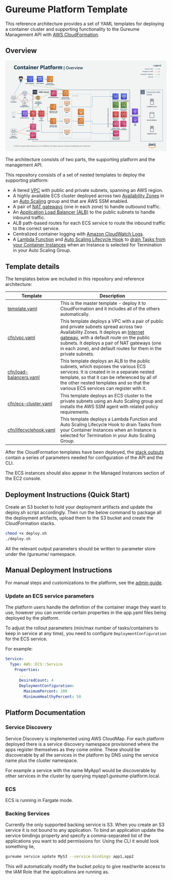 # Gureume Platform Template

This reference architecture provides a set of YAML templates for deploying a container cluster and supporting functionality to the Gureume Management API with [AWS CloudFormation](https://aws.amazon.com/cloudformation/).

## Overview

![architecture-overview](images/architecture-overview.png)

The architecture consists of two parts, the supporting platform and the management API.

This repository consists of a set of nested templates to deploy the supporting platform:

- A tiered [VPC](http://docs.aws.amazon.com/AmazonVPC/latest/UserGuide/VPC_Introduction.html) with public and private subnets, spanning an AWS region.
- A highly available ECS cluster deployed across two [Availability Zones](http://docs.aws.amazon.com/AWSEC2/latest/UserGuide/using-regions-availability-zones.html) in an [Auto Scaling](https://aws.amazon.com/autoscaling/) group and that are AWS SSM enabled.
- A pair of [NAT gateways](http://docs.aws.amazon.com/AmazonVPC/latest/UserGuide/vpc-nat-gateway.html) (one in each zone) to handle outbound traffic.
- An [Application Load Balancer (ALB)](https://aws.amazon.com/elasticloadbalancing/applicationloadbalancer/) to the public subnets to handle inbound traffic.
- ALB path-based routes for each ECS service to route the inbound traffic to the correct service.
- Centralized container logging with [Amazon CloudWatch Logs](http://docs.aws.amazon.com/AmazonCloudWatch/latest/logs/WhatIsCloudWatchLogs.html).
- A [Lambda Function](https://docs.aws.amazon.com/lambda/latest/dg/welcome.html) and [Auto Scaling Lifecycle Hook](https://docs.aws.amazon.com/autoscaling/ec2/userguide/lifecycle-hooks.html) to [drain Tasks from your Container Instances](https://docs.aws.amazon.com/AmazonECS/latest/developerguide/container-instance-draining.html) when an Instance is selected for Termination in your Auto Scaling Group.

## Template details

The templates below are included in this repository and reference architecture:

| Template | Description |
| --- | --- |
| [template.yaml](template.yaml) | This is the master template - deploy it to CloudFormation and it includes all of the others automatically. |
| [cfn/vpc.yaml](infrastructure/vpc.yaml) | This template deploys a VPC with a pair of public and private subnets spread across two Availability Zones. It deploys an [Internet gateway](http://docs.aws.amazon.com/AmazonVPC/latest/UserGuide/VPC_Internet_Gateway.html), with a default route on the public subnets. It deploys a pair of NAT gateways (one in each zone), and default routes for them in the private subnets. |
| [cfn/load-balancers.yaml](infrastructure/load-balancers.yaml) | This template deploys an ALB to the public subnets, which exposes the various ECS services. It is created in in a separate nested template, so that it can be referenced by all of the other nested templates and so that the various ECS services can register with it. |
| [cfn/ecs-cluster.yaml](infrastructure/ecs-cluster.yaml) | This template deploys an ECS cluster to the private subnets using an Auto Scaling group and installs the AWS SSM agent with related policy requirements. |
| [cfn/lifecyclehook.yaml](infrastructure/lifecyclehook.yaml) | This template deploys a Lambda Function and Auto Scaling Lifecycle Hook to drain Tasks from your Container Instances when an Instance is selected for Termination in your Auto Scaling Group.

After the CloudFormation templates have been deployed, the [stack outputs](http://docs.aws.amazon.com/AWSCloudFormation/latest/UserGuide/outputs-section-structure.html) contain a series of parameters needed for configuration of the API and the CLI.

The ECS instances should also appear in the Managed Instances section of the EC2 console.

## Deployment Instructions (Quick Start)

Create an S3 bucket to hold your deployment artifacts and update the deploy.sh script accordingly.
Then run the below command to package all the deployment artifacts, upload them to the S3 bucket and create the CloudFormation stacks.

```sh
chmod +x deploy.sh
./deploy.sh
```

All the relevant output parameters should be written to parameter store under the /gureume/ namespace.

## Manual Deployment Instructions

For manual steps and customizations to the platform, see the [admin guide](docs/admin-guide.md).

### Update an ECS service parameters

The platform users handle the definition of the container image they want to use, however you can override certain properties in the app.yaml files being deployed by the platform.

To adjust the rollout parameters (min/max number of tasks/containers to keep in service at any time), you need to configure `DeploymentConfiguration` for the ECS service.

For example:

```YAML
Service:
  Type: AWS::ECS::Service
    Properties:
      ...
      DesiredCount: 4
      DeploymentConfiguration:
        MaximumPercent: 200
        MinimumHealthyPercent: 50
```

## Platform Documentation

### Service Discovery

Service Discovery is implemented using AWS CloudMap. For each platform deployed there is a service discovery namespace provisioned where the apps register themselves as they come online. These should be discoverable by all the services in the platform by DNS using the service name plus the cluster namespace.

For example a service with the name MyApp1 would be discoverable by other services in the cluster by querying myapp1.gureume-platform.local.

### ECS

ECS is running in Fargate mode.

### Backing Services

Currently the only supported backing service is S3. When you create an S3 service it is not bound to any application.
To bind an application update the service bindings property and specify a comma-separated list of the applications you want to add permissions for.
Using the CLI it would look something lie,

```bash
gureume service update MyS3 --service-bindings app1,app2
```

This will automatically modify the bucket policy to give read/write access to the IAM Role that the applications are running as.
